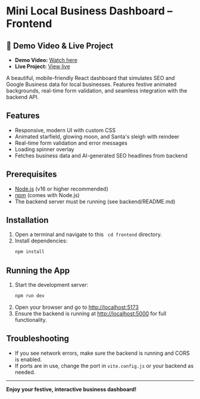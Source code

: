 # Mini Local Business Dashboard – Frontend

## 🚀 Demo Video & Live Project
- **Demo Video:** [Watch here](https://drive.google.com/file/d/1VjpBYiFLN9fRsj0HArR5aCHWL418VZGC/view?usp=sharing)
- **Live Project:** [View live](https://growth-pro-ai-full-git-3f6360-velugondaiah-garlapatis-projects.vercel.app/)

A beautiful, mobile-friendly React dashboard that simulates SEO and Google Business data for local businesses. Features festive animated backgrounds, real-time form validation, and seamless integration with the backend API.

## Features
- Responsive, modern UI with custom CSS
- Animated starfield, glowing moon, and Santa's sleigh with reindeer
- Real-time form validation and error messages
- Loading spinner overlay
- Fetches business data and AI-generated SEO headlines from backend

## Prerequisites
- [Node.js](https://nodejs.org/) (v16 or higher recommended)
- [npm](https://www.npmjs.com/) (comes with Node.js)
- The backend server must be running (see backend/README.md)

## Installation
1. Open a terminal and navigate to this ` cd frontend` directory.
2. Install dependencies:
   ```bash
   npm install
   ```

## Running the App
1. Start the development server:
   ```bash
   npm run dev
   ```
2. Open your browser and go to [http://localhost:5173](http://localhost:5173)
3. Ensure the backend is running at [http://localhost:5000](http://localhost:3001) for full functionality.

## Troubleshooting
- If you see network errors, make sure the backend is running and CORS is enabled.
- If ports are in use, change the port in `vite.config.js` or your backend as needed.

---

**Enjoy your festive, interactive business dashboard!**
